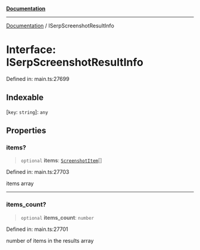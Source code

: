 [**Documentation**](../README.md)

***

[Documentation](../README.md) / ISerpScreenshotResultInfo

# Interface: ISerpScreenshotResultInfo

Defined in: main.ts:27699

## Indexable

\[`key`: `string`\]: `any`

## Properties

### items?

> `optional` **items**: [`ScreenshotItem`](../classes/ScreenshotItem.md)[]

Defined in: main.ts:27703

items array

***

### items\_count?

> `optional` **items\_count**: `number`

Defined in: main.ts:27701

number of items in the results array
